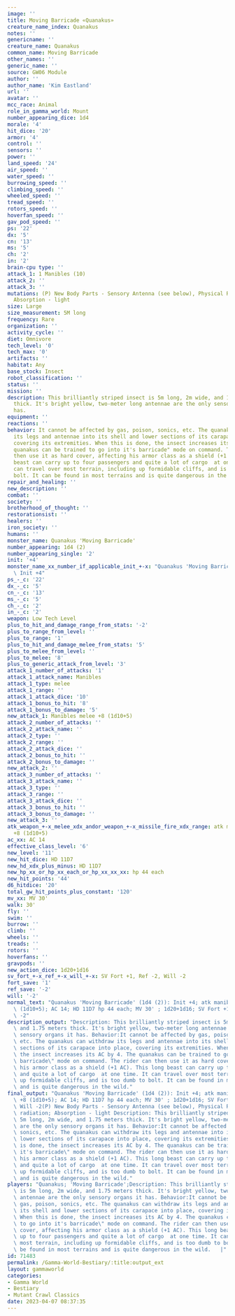 ```yaml
---
image: ''
title: Moving Barricade «Quanakus»
creature_name_index: Quanakus
notes: ''
genericname: ''
creature_name: Quanakus
common_name: Moving Barricade
other_names: ''
generic_name: ''
source: GW06 Module
author: ''
author_name: 'Kim Eastland'
url: ''
avatar: ''
mcc_race: Animal
role_in_gamma_world: Mount
number_appearing_dice: 1d4
morale: '4'
hit_dice: '20'
armor: '4'
control: ''
sensors: ''
power: ''
land_speed: '24'
air_speed: ''
water_speed: ''
burrowing_speed: ''
climbing_speed: ''
wheeled_speed: ''
tread_speed: ''
rotors_speed: ''
hoverfan_speed: ''
gav_pod_speed: ''
ps: '22'
dx: '5'
cn: '13'
ms: '5'
ch: '2'
in: '2'
brain-cpu type: ''
attack_1: 1 Manibles (10)
attack_2: ''
attack_3: ''
mutations: (P) New Body Parts - Sensory Antenna (see below), Physical Reflection  radiation;
  Absorption - light
size: Large
size_measurement: 5M long
frequency: Rare
organization: ''
activity_cycle: ''
diet: Omnivore
tech_level: '0'
tech_max: '0'
artifacts: ''
habitat: Any
base_stock: Insect
robot_classification: ''
status: ''
mission: ''
description: This brilliantly striped insect is 5m long, 2m wide, and 1.75 meters
  thick. It's bright yellow, two-meter long antennae are the only sensory organs it
  has.
equipment: ''
reactions: ''
behavior: It cannot be affected by gas, poison, sonics, etc. The quanakus can withdraw
  its legs and antennae into its shell and lower sections of its carapace into place,
  covering its extremities. When this is done, the insect increases its AC by 4. The
  quanakus can be trained to go into it's barricade" mode on command. The rider can
  then use it as hard cover, affecting his armor class as a shield (+1 AC). This long
  beast can carry up to four passengers and quite a lot of cargo  at one time. It
  can travel over most terrain, including up formidable cliffs, and is too dumb to
  bolt. It can be found in most terrains and is quite dangerous in the wild.
repair_and_healing: ''
new_description: ''
combat: ''
society: ''
brotherhood_of_thought: ''
restorationsist: ''
healers: ''
iron_society: ''
humans: ''
monster_name: Quanakus 'Moving Barricade'
number_appearing: 1d4 (2)
number_appearing_single: '2'
init: '+4'
monster_name_xx_number_if_applicable_init_+-x: "Quanakus 'Moving Barricade' (1d4 (2)):\
  \ Init +4"
ps_-_c: '22'
dx_-_c: '5'
cn_-_c: '13'
ms_-_c: '5'
ch_-_c: '2'
in_-_c: '2'
weapon: Low Tech Level
plus_to_hit_and_damage_range_from_stats: '-2'
plus_to_range_from_level: ''
plus_to_range: '1'
plus_to_hit_and_damage_melee_from_stats: '5'
plus_to_melee_from_level: ''
plus_to_melee: '8'
plus_to_generic_attack_from_level: '3'
attack_1_number_of_attacks: '1'
attack_1_attack_name: Manibles
attack_1_type: melee
attack_1_range: ''
attack_1_attack_dice: '10'
attack_1_bonus_to_hit: '8'
attack_1_bonus_to_damage: '5'
new_attack_1: Manibles melee +8 (1d10+5)
attack_2_number_of_attacks: ''
attack_2_attack_name: ''
attack_2_type: ''
attack_2_range: ''
attack_2_attack_dice: ''
attack_2_bonus_to_hit: ''
attack_2_bonus_to_damage: ''
new_attack_2: ''
attack_3_number_of_attacks: ''
attack_3_attack_name: ''
attack_3_type: ''
attack_3_range: ''
attack_3_attack_dice: ''
attack_3_bonus_to_hit: ''
attack_3_bonus_to_damage: ''
new_attack_3: ''
atk_weapon_+-x_melee_xdx_andor_weapon_+-x_missile_fire_xdx_range: atk manibles melee
  +8 (1d10+5)
ac_xx: AC 14
effective_class_level: '6'
new_level: '11'
new_hit_dice: HD 11D7
new_hd_xdx_plus_minus: HD 11D7
new_hp_xx_or_hp_xx_each_or_hp_xx_xx_xx: hp 44 each
new_hit_points: '44'
d6_hitdice: '20'
total_gw_hit_points_plus_constant: '120'
mv_xx: MV 30'
walk: 30'
fly: ''
swim: ''
burrow: ''
climb: ''
wheels: ''
treads: ''
rotors: ''
hoverfans: ''
gravpods: ''
new_action_dice: 1d20+1d16
sv_fort_+-x_ref_+-x_will_+-x: SV Fort +1, Ref -2, Will -2
fort_save: '1'
ref_save: '-2'
will: '-2'
normal_text: "Quanakus 'Moving Barricade' (1d4 (2)): Init +4; atk manibles melee +8\
  \ (1d10+5); AC 14; HD 11D7 hp 44 each; MV 30' ; 1d20+1d16; SV Fort +1, Ref -2, Will\
  \ -2"
description_output: "Description: This brilliantly striped insect is 5m long, 2m wide,\
  \ and 1.75 meters thick. It's bright yellow, two-meter long antennae are the only\
  \ sensory organs it has. Behavior:It cannot be affected by gas, poison, sonics,\
  \ etc. The quanakus can withdraw its legs and antennae into its shell and lower\
  \ sections of its carapace into place, covering its extremities. When this is done,\
  \ the insect increases its AC by 4. The quanakus can be trained to go into it's\
  \ barricade\" mode on command. The rider can then use it as hard cover, affecting\
  \ his armor class as a shield (+1 AC). This long beast can carry up to four passengers\
  \ and quite a lot of cargo  at one time. It can travel over most terrain, including\
  \ up formidable cliffs, and is too dumb to bolt. It can be found in most terrains\
  \ and is quite dangerous in the wild."
final_output: "Quanakus 'Moving Barricade' (1d4 (2)): Init +4; atk manibles melee\
  \ +8 (1d10+5); AC 14; HD 11D7 hp 44 each; MV 30' ; 1d20+1d16; SV Fort +1, Ref -2,\
  \ Will -2(P) New Body Parts - Sensory Antenna (see below), Physical Reflection \
  \ radiation; Absorption - light Description: This brilliantly striped insect is\
  \ 5m long, 2m wide, and 1.75 meters thick. It's bright yellow, two-meter long antennae\
  \ are the only sensory organs it has. Behavior:It cannot be affected by gas, poison,\
  \ sonics, etc. The quanakus can withdraw its legs and antennae into its shell and\
  \ lower sections of its carapace into place, covering its extremities. When this\
  \ is done, the insect increases its AC by 4. The quanakus can be trained to go into\
  \ it's barricade\" mode on command. The rider can then use it as hard cover, affecting\
  \ his armor class as a shield (+1 AC). This long beast can carry up to four passengers\
  \ and quite a lot of cargo  at one time. It can travel over most terrain, including\
  \ up formidable cliffs, and is too dumb to bolt. It can be found in most terrains\
  \ and is quite dangerous in the wild."
players: "Quanakus; 'Moving Barricade';Description: This brilliantly striped insect\
  \ is 5m long, 2m wide, and 1.75 meters thick. It's bright yellow, two-meter long\
  \ antennae are the only sensory organs it has. Behavior:It cannot be affected by\
  \ gas, poison, sonics, etc. The quanakus can withdraw its legs and antennae into\
  \ its shell and lower sections of its carapace into place, covering its extremities.\
  \ When this is done, the insect increases its AC by 4. The quanakus can be trained\
  \ to go into it's barricade\" mode on command. The rider can then use it as hard\
  \ cover, affecting his armor class as a shield (+1 AC). This long beast can carry\
  \ up to four passengers and quite a lot of cargo  at one time. It can travel over\
  \ most terrain, including up formidable cliffs, and is too dumb to bolt. It can\
  \ be found in most terrains and is quite dangerous in the wild.   |"
id: 71483
permalink: /Gamma-World-Bestiary/:title:output_ext
layout: gammaworld
categories:
- Gamma World
- Bestiary
- Mutant Crawl Classics
date: 2023-04-07 08:37:35
---
```

